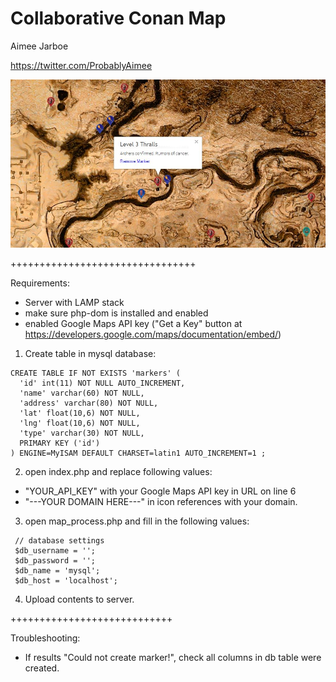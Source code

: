 # Collaborative Conan Map
Aimee Jarboe

https://twitter.com/ProbablyAimee

![Conan Map demo](/images/conanMapDemo.jpg "demo")

++++++++++++++++++++++++++++++++

Requirements:

 * Server with LAMP stack
 * make sure php-dom is installed and enabled
 * enabled Google Maps API key ("Get a Key" button at https://developers.google.com/maps/documentation/embed/)


1) Create table in mysql database:

 
 ```
 CREATE TABLE IF NOT EXISTS 'markers' (
   'id' int(11) NOT NULL AUTO_INCREMENT,
   'name' varchar(60) NOT NULL,
   'address' varchar(80) NOT NULL,
   'lat' float(10,6) NOT NULL,
   'lng' float(10,6) NOT NULL,
   'type' varchar(30) NOT NULL,
   PRIMARY KEY ('id')
 ) ENGINE=MyISAM DEFAULT CHARSET=latin1 AUTO_INCREMENT=1 ;
 ```


2) open index.php and replace following values:

 * "YOUR_API_KEY" with your Google Maps API key in URL on line 6
 * "---YOUR DOMAIN HERE---" in icon references with your domain.

3) open map_process.php and fill in the following values:

```
 // database settings 
 $db_username = '';
 $db_password = '';
 $db_name = 'mysql';
 $db_host = 'localhost';
 ```

4) Upload contents to server.

++++++++++++++++++++++++++++

Troubleshooting:

* If results "Could not create marker!", check all columns in db table were created.
 
